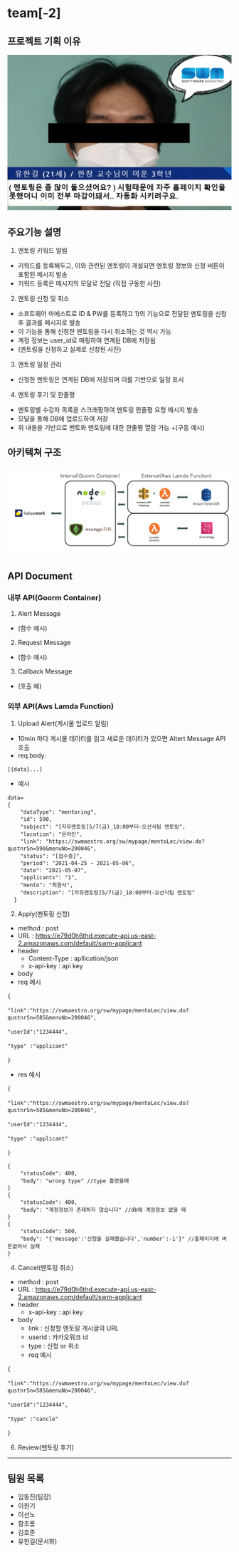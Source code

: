 # team[-2]



## 프로젝트 기획 이유


![first](./first.png)



## 주요기능 설명
1) 멘토링 키워드 알림
  + 키워드를 등록해두고, 이와 관련된 멘토링이 개설되면 멘토링 정보와 신청 버튼이 포함된 메시지 발송
  + 키워드 등록은 메시지의 모달로 전달
  (직접 구동한 사진)
2) 멘토링 신청 및 취소
  + 소프트웨어 마에스트로 ID & PW를 등록하고 1)의 기능으로 전달된 멘토링을 신청후 결과를 메시지로 발송
  + 이 기능을 통해 신청한 멘토링을 다시 취소하는 것 역시 가능
  + 계정 정보는 user_id로 매핑하여 연계된 DB에 저장됨
  + (멘토링을 신청하고 실제로 신청된 사진)
3) 멘토링 일정 관리
  + 신청한 멘토링은 연계된 DB에 저장되며 이를 기반으로 일정 표시
4) 멘토링 후기 및 한줄평
  + 멘토링별 수강자 목록을 스크래핑하여 멘토링 한줄평 요청 메시지 발송
  + 모달을 통해 DB에 업로드하여 저장
  + 위 내용을 기반으로 멘토와 멘토링에 대한 한줄평 열람 가능
  +(구동 예시)

## 아키텍쳐 구조
![아키텍쳐쳐](./아키텍쳐쳐.png)
------------
## API Document
### 내부 API(Goorm Container)
1) Alert Message
  + (함수 예시)
2) Request Message
  + (함수 예시)
3) Callback Message
  + (호출 예)
### 외부 API(Aws Lamda Function)
1) Upload Alert(게시물 업로드 알림)
  + 10min 마다 게시물 데이터를 읽고 새로운 데이터가 있으면 Altert Message API 호출
  + req.body:
```
[{data}...]
```
  + 예시
```
data=
{
    "dataType": "mentoring",
    "id": 590,
    "subject": "[자유멘토링]5/7(금)_18:00부터-오선식팀 멘토링",
    "location": "온라인",
    "link": "https://swmaestro.org/sw/mypage/mentoLec/view.do?qustnrSn=590&menuNo=200046",
    "status": "[접수중]",
    "period": "2021-04-25 ~ 2021-05-06",
    "date": "2021-05-07",
    "applicants": "1",
    "mento": "최원서",
    "description": "[자유멘토링]5/7(금)_18:00부터-오선식팀 멘토링"
  }
```
2) Apply(멘토링 신청)
  + method : post
  + URL : https://e79d0h6thd.execute-api.us-east-2.amazonaws.com/default/swm-applicant
  + header
    + Content-Type : apllication/json
    + x-api-key : api key
  + body
  + req 예시
```
{

"link":"https://swmaestro.org/sw/mypage/mentoLec/view.do?qustnrSn=585&menuNo=200046",

"userId":"1234444",

"type" :"applicant"

}
```
  + res 예시
```
{

"link":"https://swmaestro.org/sw/mypage/mentoLec/view.do?qustnrSn=585&menuNo=200046",

"userId":"1234444",

"type" :"applicant"

}
```

```
{
    "statusCode": 400,
    "body": "wrong type" //type 틀렸을때
}
{
    "statusCode": 400,
    "body": "계정정보가 존재하지 않습니다" //db에 계정정보 없을 때
}
{
    "statusCode": 500,
    "body": "{'message':'신청을 실패했습니다','number':-1'}" //홈페이지에 버튼없어서 실패
}
```
4) Cancel(멘토링 취소)
  + method : post
  + URL : https://e79d0h6thd.execute-api.us-east-2.amazonaws.com/default/swm-applicant
  + header
    + x-api-key : api key
  + body 
    + link : 신청할 멘토링 게시글의 URL
    + userid : 카카오워크 id
    + type : 신청 or 취소
    + req 예시
```
{

"link":"https://swmaestro.org/sw/mypage/mentoLec/view.do?qustnrSn=585&menuNo=200046",

"userId":"1234444",

"type" :"cancle"

}
```
6) Review(멘토링 후기)
------------


## 팀원 목록
+ 임동진(팀장)
+ 이원기
+ 이선노
+ 함초롬 
+ 김호준
+ 유한길(문서화)

